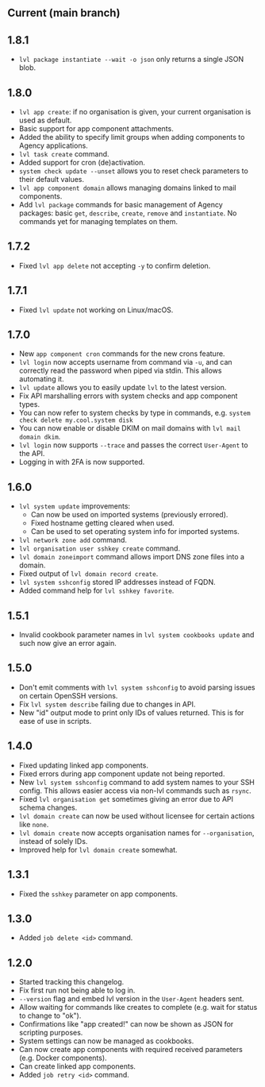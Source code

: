 ## Current (main branch)

## 1.8.1
* `lvl package instantiate --wait -o json` only returns a single JSON blob.

## 1.8.0
* `lvl app create`: if no organisation is given, your current organisation is used as default.
* Basic support for app component attachments.
* Added the ability to specify limit groups when adding components to Agency applications.
* `lvl task create` command.
* Added support for cron (de)activation.
* `system check update --unset` allows you to reset check parameters to their default values.
* `lvl app component domain` allows managing domains linked to mail components.
* Add `lvl package` commands for basic management of Agency packages: basic `get`, `describe`, `create`, `remove` and `instantiate`. No commands yet for managing templates on them.

## 1.7.2
* Fixed `lvl app delete` not accepting `-y` to confirm deletion.

## 1.7.1
* Fixed `lvl update` not working on Linux/macOS.

## 1.7.0

* New `app component cron` commands for the new crons feature.
* `lvl login` now accepts username from command via `-u`, and can correctly read the password when piped via stdin. This allows automating it.
* `lvl update` allows you to easily update `lvl` to the latest version.
* Fix API marshalling errors with system checks and app component types.
* You can now refer to system checks by type in commands, e.g. `system check delete my.cool.system disk`
* You can now enable or disable DKIM on mail domains with `lvl mail domain dkim`.
* `lvl login` now supports `--trace` and passes the correct `User-Agent` to the API.
* Logging in with 2FA is now supported.

## 1.6.0

* `lvl system update` improvements:
    * Can now be used on imported systems (previously errored).
    * Fixed hostname getting cleared when used.
    * Can be used to set operating system info for imported systems.
* `lvl network zone add` command.
* `lvl organisation user sshkey create` command.
* `lvl domain zoneimport` command allows import DNS zone files into a domain.
* Fixed output of `lvl domain record create`.
* `lvl system sshconfig` stored IP addresses instead of FQDN.
* Added command help for `lvl sshkey favorite`.

## 1.5.1

* Invalid cookbook parameter names in `lvl system cookbooks update` and such now give an error again.

## 1.5.0

* Don't emit comments with `lvl system sshconfig` to avoid parsing issues on certain OpenSSH versions.
* Fix `lvl system describe` failing due to changes in API.
* New "id" output mode to print only IDs of values returned. This is for ease of use in scripts.

## 1.4.0

* Fixed updating linked app components.
* Fixed errors during app component update not being reported.
* New `lvl system sshconfig` command to add system names to your SSH config. This allows easier access via non-lvl commands such as `rsync`.
* Fixed `lvl organisation get` sometimes giving an error due to API schema changes.
* `lvl domain create` can now be used without licensee for certain actions like `none`.
* `lvl domain create` now accepts organisation names for `--organisation`, instead of solely IDs.
* Improved help for `lvl domain create` somewhat.

## 1.3.1

* Fixed the `sshkey` parameter on app components.

## 1.3.0

* Added `job delete <id>` command.

## 1.2.0

* Started tracking this changelog.
* Fix first run not being able to log in.
* `--version` flag and embed lvl version in the `User-Agent` headers sent.
* Allow waiting for commands like creates to complete (e.g. wait for status to change to "ok").
* Confirmations like "app created!" can now be shown as JSON for scripting purposes.
* System settings can now be managed as cookbooks.
* Can now create app components with required received parameters (e.g. Docker components).
* Can create linked app components.
* Added `job retry <id>` command.
